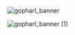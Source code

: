 ![gopharl_banner](https://user-images.githubusercontent.com/49320100/154955388-48a53828-6f65-4a03-873f-dc4ffb2b763b.png)


![gopharl_banner (1)](https://user-images.githubusercontent.com/49320100/154957395-95150100-9db2-486d-963a-d2d5ee4df47d.png)
